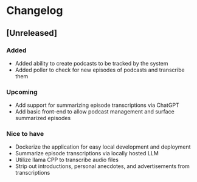 # Changelog

## [Unreleased]

### Added

- Added ability to create podcasts to be tracked by the system
- Added poller to check for new episodes of podcasts and transcribe them

### Upcoming

- Add support for summarizing episode transcriptions via ChatGPT
- Add basic front-end to allow podcast management and surface summarized episodes

### Nice to have

- Dockerize the application for easy local development and deployment
- Summarize episode transcriptions via locally hosted LLM
- Utilize llama CPP to transcribe audio files
- Strip out introductions, personal anecdotes, and advertisements from transcriptions
